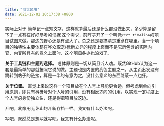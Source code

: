 ```yaml
---
title: "创世区块"
date: 2021-12-02 10:17:38 +0800
---
```

<!-- more -->

实际上对于 简单记一点短文字，这样就算最后还是什么都没做出来，多少算是留下了一点有在好好思考的证据 这个需求，前阵子开了一个叫做`rcrt.timeline`的项目试图来做。那边的野心还是有点大了。总之还是要搞清楚重点在哪里。当一个项目的独特性主要体现在哗众取宠/标新立异的程度上面而不是它所包含的实际内容，内容所具有的意义上面时，这个项目多少也没戏了。

**关于工具链和主题的选择。** 总体原则是一切从简且听人劝。既然GitHub认为这一套是最简单的那就按照它说的做。主题也是内置的亮色主题之一。从主页出发没有跳转到帖子的链接，算是一半的有意为之，没什么意义的东西隐蔽一点也好。

**关于位置。** 直觉上来说这样一个项目放在个人号上可能更合适。但考虑到单向引用原则，即只有科研号对个人号的引用，没有相反方向的引用，以实现一定程度上个人号的身份独立性，还是得把项目放这边。

开吧，就像用无休止的开新存档一样。我又有什么办法呢。

写吧，既然总是想写就写吧。我又有什么办法呢。
